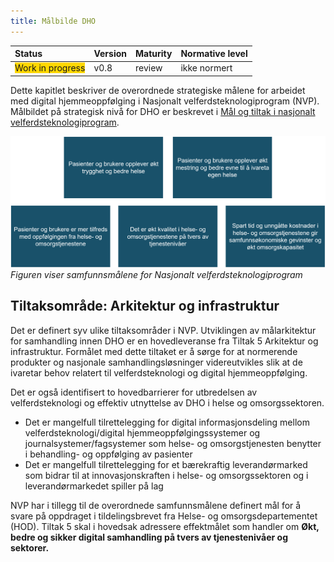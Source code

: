 ```yaml
---
title: Målbilde DHO
---
```


| Status | Version | Maturity | Normative level |
|:-------------|:------------------|:------|:-------|
|<span style="background-color:gold">Work in progress</span> | v0.8 | review  | ikke normert |

Dette kapitlet beskriver de overordnede strategiske målene for arbeidet med digital hjemmeoppfølging i Nasjonalt velferdsteknologiprogram (NVP). Målbildet på strategisk nivå for DHO er beskrevet i [Mål og tiltak i nasjonalt velferdsteknologiprogram](https://www.helsedirektoratet.no/tema/velferdsteknologi/velferdsteknologi).  

![Samfunnsmål for NVP](img/samfunnsmal.png)
*Figuren viser samfunnsmålene for Nasjonalt velferdsteknologiprogram*

## Tiltaksområde: Arkitektur og infrastruktur

Det er definert syv ulike tiltaksområder i NVP. Utviklingen av målarkitektur for samhandling innen DHO er en hovedleveranse fra Tiltak 5 Arkitektur og infrastruktur. Formålet med dette tiltaket er å sørge for at normerende produkter og nasjonale samhandlingsløsninger videreutvikles slik at de ivaretar behov relatert til velferdsteknologi og digital hjemmeoppfølging.

Det er også identifisert to hovedbarrierer for utbredelsen av velferdsteknologi og effektiv utnyttelse av DHO i helse og omsorgssektoren.

* Det er mangelfull tilrettelegging for digital informasjonsdeling mellom velferdsteknologi/digital hjemmeoppfølgingssystemer og journalsystemer/fagsystemer som helse- og omsorgstjenesten benytter i behandling- og oppfølging av pasienter
* Det er mangelfull tilrettelegging for et bærekraftig leverandørmarked som bidrar til at innovasjonskraften i helse- og omsorgssektoren og i leverandørmarkedet spiller på lag

NVP har i tillegg til de overordnede samfunnsmålene definert mål for å svare på oppdraget i tildelingsbrevet fra Helse- og omsorgsdepartementet (HOD). Tiltak 5 skal i hovedsak adressere effektmålet som handler om **Økt, bedre og sikker digital samhandling på tvers av tjenestenivåer og sektorer.**
<!--alternativt kan vi vurdere å fjerne de 5 punktene under da vi ikke går inn på status på disse. Foreslår det og fjerner.-->